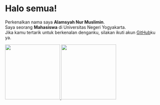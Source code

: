 # Halo semua! 
Perkenalkan nama saya **Alamsyah Nur Muslimin**.\
Saya seorang **Mahasiswa** di Universitas Negeri Yogyakarta.\
Jika kamu tertarik untuk berkenalan denganku, silakan ikuti akun [GitHub](https://github.com/alamsyahnm10/)ku ya.

<p align="left">
<a href="https://github.com/alamsyahnm10">
  <img height="180em" src="https://github-readme-stats-eight-theta.vercel.app/api?username=alamsyahnm10&show_icons=true&theme=algolia&include_all_commits=true&count_private=true"/>
  <img height="180em" src="https://github-readme-stats-eight-theta.vercel.app/api/top-langs/?username=alamsyahnm10&layout=compact&langs_count=8&theme=algolia"/>
</a>
</p>
